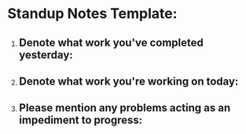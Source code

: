 # Standup Notes Template:

1. ## Denote what work you've completed yesterday:



2. ## Denote what work you're working on today:



3. ## Please mention any problems acting as an impediment to progress:


